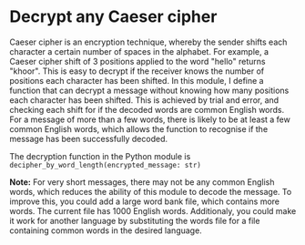 # Decrypt any Caeser cipher
Caeser cipher is an encryption technique, whereby the sender shifts each character a certain number of spaces in the alphabet. For example, a Caeser cipher shift of 3 positions applied to the word "hello" returns "khoor". This is easy to decrypt if the receiver knows the number of positions each character has been shifted. In this module, I define a function that can decrypt a message without knowing how many positions each character has been shifted. This is achieved by trial and error, and checking each shift for if the decoded words are common English words. For a message of more than a few words, there is likely to be at least a few common English words, which allows the function to recognise if the message has been successfully decoded. 

The decryption function in the Python module is `decipher_by_word_length(encrypted_message: str)`


**Note:** For very short messages, there may not be any common English words, which reduces the ability of this module to decode the message. To improve this, you could add a large word bank file, which contains more words. The current file has 1000 English words. Additionaly, you could make it work for another language by substituting the words file for a file containing common words in the desired language.
